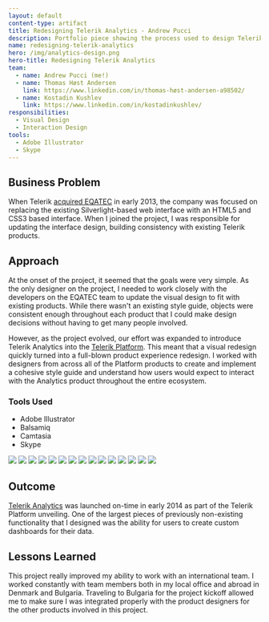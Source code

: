 ```yaml
--- 
layout: default
content-type: artifact 
title: Redesigning Telerik Analytics - Andrew Pucci 
description: Portfolio piece showing the process used to design Telerik Analytics. 
name: redesigning-telerik-analytics 
hero: /img/analytics-design.png 
hero-title: Redesigning Telerik Analytics 
team: 
  - name: Andrew Pucci (me!)
  - name: Thomas Høst Andersen
    link: https://www.linkedin.com/in/thomas-høst-andersen-a98502/
  - name: Kostadin Kushlev
    link: https://www.linkedin.com/in/kostadinkushlev/
responsibilities:
  - Visual Design
  - Interaction Design
tools:
  - Adobe Illustrator
  - Skype
---
```


## Business Problem 
When Telerik [acquired EQATEC](http://thenextweb.com/insider/2013/03/07/telerik-acquires-danish-cross-platform-app-analytics-software-maker-eqatec/) in early 2013, the company was focused on replacing the existing Silverlight-based web interface with an HTML5 and CSS3 based interface. When I joined the project, I was responsible for updating the interface design, building consistency with existing Telerik products.

## Approach 
At the onset of the project, it seemed that the goals were very simple. As the only designer on the project, I needed to work closely with the developers on the EQATEC team to update the visual design to fit with existing products. While there wasn't an existing style guide, objects were consistent enough throughout each product that I could make design decisions without having to get many people involved.

However, as the project evolved, our effort was expanded to introduce Telerik Analytics into the [Telerik Platform](http://www.telerik.com/platform). This meant that a visual redesign quickly turned into a full-blown product experience redesign. I worked with designers from across all of the Platform products to create and implement a cohesive style guide and understand how users would expect to interact with the Analytics product throughout the entire ecosystem.


### Tools Used 
* Adobe Illustrator 
* Balsamiq 
* Camtasia 
* Skype
<div class="carousel carousel-slider">
    <a class="carousel-item" href="#one!"><img src="/img/CustomDashboards-01-CreateFirstDashboard.png"></a>
    <a class="carousel-item" href="#two!"><img src="/img/CustomDashboards-02-CreateDashboardModal.png"></a>
    <a class="carousel-item" href="#three!"><img src="/img/CustomDashboards-03-StartEditing.png"></a>
    <a class="carousel-item" href="#four!"><img src="/img/CustomDashboards-04-SelectFeatures.png"></a>
    <a class="carousel-item" href="#five!"><img src="/img/CustomDashboards-05-DragToGroup.png"></a>
    <a class="carousel-item" href="#six!"><img src="/img/CustomDashboards-06-DragOnTarget.png"></a>
    <a class="carousel-item" href="#seven!"><img src="/img/CustomDashboards-07-HoverOverFeature.png"></a>
    <a class="carousel-item" href="#eight!"><img src="/img/CustomDashboards-08-EditFeatureModal.png"></a>
    <a class="carousel-item" href="#nine!"><img src="/img/CustomDashboards-09-HoverOverGroup.png"></a>
    <a class="carousel-item" href="#ten!"><img src="/img/CustomDashboards-10-GroupSelected.png"></a>
    <a class="carousel-item" href="#eleven!"><img src="/img/CustomDashboards-11-DragToReorder.png"></a>
    <a class="carousel-item" href="#twelve!"><img src="/img/CustomDashboards-12-AddtoCustDash.png"></a>
    <a class="carousel-item" href="#thirteen!"><img src="/img/CustomDashboards-13-AddModal.png"></a>
    <a class="carousel-item" href="#fourteen!"><img src="/img/CustomDashboards-14-SearchFails.png"></a>
    <a class="carousel-item" href="#fifteen!"><img src="/img/CustomDashboards-15-CreateNewDashboard.png"></a>
</div>

## Outcome 
[Telerik Analytics](http://www.telerik.com/analytics) was launched on-time in early 2014 as part of the Telerik Platform unveiling. One of the largest pieces of previously non-existing functionality that I designed was the ability for users to create custom dashboards for their data.

## Lessons Learned 
This project really improved my ability to work with an international team. I worked constantly with team members both in my local office and abroad in Denmark and Bulgaria. Traveling to Bulgaria for the project kickoff allowed me to make sure I was integrated properly with the product designers for the other products involved in this project.